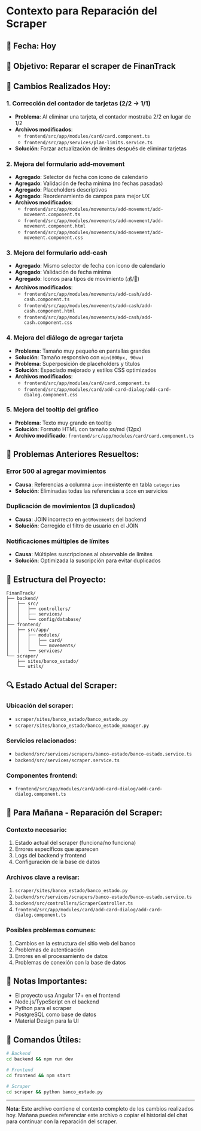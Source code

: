 # Contexto para Reparación del Scraper

## 📅 Fecha: Hoy
## 🎯 Objetivo: Reparar el scraper de FinanTrack

## 🔧 Cambios Realizados Hoy:

### 1. **Corrección del contador de tarjetas (2/2 → 1/1)**
- **Problema**: Al eliminar una tarjeta, el contador mostraba 2/2 en lugar de 1/2
- **Archivos modificados**:
  - `frontend/src/app/modules/card/card.component.ts`
  - `frontend/src/app/services/plan-limits.service.ts`
- **Solución**: Forzar actualización de límites después de eliminar tarjetas

### 2. **Mejora del formulario add-movement**
- **Agregado**: Selector de fecha con icono de calendario
- **Agregado**: Validación de fecha mínima (no fechas pasadas)
- **Agregado**: Placeholders descriptivos
- **Agregado**: Reordenamiento de campos para mejor UX
- **Archivos modificados**:
  - `frontend/src/app/modules/movements/add-movement/add-movement.component.ts`
  - `frontend/src/app/modules/movements/add-movement/add-movement.component.html`
  - `frontend/src/app/modules/movements/add-movement/add-movement.component.css`

### 3. **Mejora del formulario add-cash**
- **Agregado**: Mismo selector de fecha con icono de calendario
- **Agregado**: Validación de fecha mínima
- **Agregado**: Iconos para tipos de movimiento (💰/💸)
- **Archivos modificados**:
  - `frontend/src/app/modules/movements/add-cash/add-cash.component.ts`
  - `frontend/src/app/modules/movements/add-cash/add-cash.component.html`
  - `frontend/src/app/modules/movements/add-cash/add-cash.component.css`

### 4. **Mejora del diálogo de agregar tarjeta**
- **Problema**: Tamaño muy pequeño en pantallas grandes
- **Solución**: Tamaño responsivo con `min(800px, 90vw)`
- **Problema**: Superposición de placeholders y títulos
- **Solución**: Espaciado mejorado y estilos CSS optimizados
- **Archivos modificados**:
  - `frontend/src/app/modules/card/card.component.ts`
  - `frontend/src/app/modules/card/add-card-dialog/add-card-dialog.component.css`

### 5. **Mejora del tooltip del gráfico**
- **Problema**: Texto muy grande en tooltip
- **Solución**: Formato HTML con tamaño xs/md (12px)
- **Archivo modificado**: `frontend/src/app/modules/card/card.component.ts`

## 🐛 Problemas Anteriores Resueltos:

### **Error 500 al agregar movimientos**
- **Causa**: Referencias a columna `icon` inexistente en tabla `categories`
- **Solución**: Eliminadas todas las referencias a `icon` en servicios

### **Duplicación de movimientos (3 duplicados)**
- **Causa**: JOIN incorrecto en `getMovements` del backend
- **Solución**: Corregido el filtro de usuario en el JOIN

### **Notificaciones múltiples de límites**
- **Causa**: Múltiples suscripciones al observable de límites
- **Solución**: Optimizada la suscripción para evitar duplicados

## 📁 Estructura del Proyecto:

```
FinanTrack/
├── backend/
│   ├── src/
│   │   ├── controllers/
│   │   ├── services/
│   │   └── config/database/
├── frontend/
│   ├── src/app/
│   │   ├── modules/
│   │   │   ├── card/
│   │   │   └── movements/
│   │   └── services/
└── scraper/
    ├── sites/banco_estado/
    └── utils/
```

## 🔍 Estado Actual del Scraper:

### **Ubicación del scraper**:
- `scraper/sites/banco_estado/banco_estado.py`
- `scraper/sites/banco_estado/banco_estado_manager.py`

### **Servicios relacionados**:
- `backend/src/services/scrapers/banco-estado/banco-estado.service.ts`
- `backend/src/services/scraper.service.ts`

### **Componentes frontend**:
- `frontend/src/app/modules/card/add-card-dialog/add-card-dialog.component.ts`

## 🎯 Para Mañana - Reparación del Scraper:

### **Contexto necesario**:
1. Estado actual del scraper (funciona/no funciona)
2. Errores específicos que aparecen
3. Logs del backend y frontend
4. Configuración de la base de datos

### **Archivos clave a revisar**:
1. `scraper/sites/banco_estado/banco_estado.py`
2. `backend/src/services/scrapers/banco-estado/banco-estado.service.ts`
3. `backend/src/controllers/ScraperController.ts`
4. `frontend/src/app/modules/card/add-card-dialog/add-card-dialog.component.ts`

### **Posibles problemas comunes**:
1. Cambios en la estructura del sitio web del banco
2. Problemas de autenticación
3. Errores en el procesamiento de datos
4. Problemas de conexión con la base de datos

## 📝 Notas Importantes:

- El proyecto usa Angular 17+ en el frontend
- Node.js/TypeScript en el backend
- Python para el scraper
- PostgreSQL como base de datos
- Material Design para la UI

## 🔗 Comandos Útiles:

```bash
# Backend
cd backend && npm run dev

# Frontend
cd frontend && npm start

# Scraper
cd scraper && python banco_estado.py
```

---

**Nota**: Este archivo contiene el contexto completo de los cambios realizados hoy. Mañana puedes referenciar este archivo o copiar el historial del chat para continuar con la reparación del scraper. 